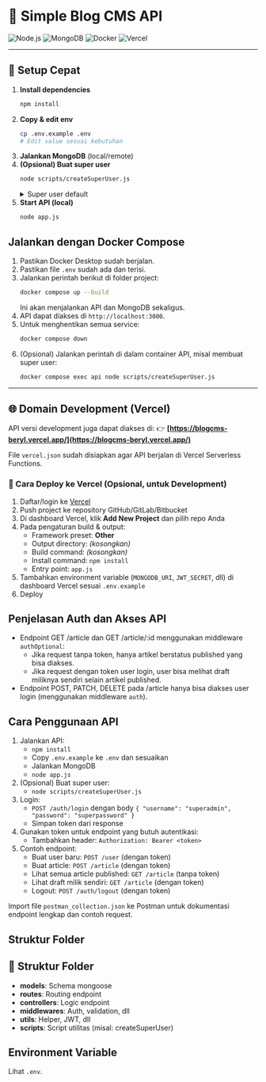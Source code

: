 
# 📝 Simple Blog CMS API

![Node.js](https://img.shields.io/badge/Node.js-18.x-green?logo=node.js)
![MongoDB](https://img.shields.io/badge/MongoDB-%3E%3D4.0-brightgreen?logo=mongodb)
![Docker](https://img.shields.io/badge/Docker-ready-blue?logo=docker)
![Vercel](https://img.shields.io/badge/Vercel-deployable-black?logo=vercel)

---

## 🚀 Setup Cepat

1. **Install dependencies**
   ```bash
   npm install
   ```
2. **Copy & edit env**
   ```bash
   cp .env.example .env
   # Edit value sesuai kebutuhan
   ```
3. **Jalankan MongoDB** (local/remote)
4. **(Opsional) Buat super user**
   ```bash
   node scripts/createSuperUser.js
   ```
   <details>
   <summary>Super user default</summary>
   <ul>
   <li>username: <code>superadmin</code></li>
   <li>password: <code>superpassword</code></li>
   </ul>
   </details>
5. **Start API (local)**
   ```bash
   node app.js
   ```


## Jalankan dengan Docker Compose

1. Pastikan Docker Desktop sudah berjalan.
2. Pastikan file `.env` sudah ada dan terisi.
3. Jalankan perintah berikut di folder project:
   ```bash
   docker compose up --build
   ```
   Ini akan menjalankan API dan MongoDB sekaligus.
4. API dapat diakses di `http://localhost:3000`.
5. Untuk menghentikan semua service:
   ```bash
   docker compose down
   ```
6. (Opsional) Jalankan perintah di dalam container API, misal membuat super user:
   ```bash
   docker compose exec api node scripts/createSuperUser.js
   ```


---

## 🌐 Domain Development (Vercel)

API versi development juga dapat diakses di:
👉 **[https://blogcms-beryl.vercel.app/](https://blogcms-beryl.vercel.app/)**

File `vercel.json` sudah disiapkan agar API berjalan di Vercel Serverless Functions.

### 🚀 Cara Deploy ke Vercel (Opsional, untuk Development)

1. Daftar/login ke [Vercel](https://vercel.com/)
2. Push project ke repository GitHub/GitLab/Bitbucket
3. Di dashboard Vercel, klik **Add New Project** dan pilih repo Anda
4. Pada pengaturan build & output:
   - Framework preset: **Other**
   - Output directory: *(kosongkan)*
   - Build command: *(kosongkan)*
   - Install command: `npm install`
   - Entry point: `app.js`
5. Tambahkan environment variable (`MONGODB_URI`, `JWT_SECRET`, dll) di dashboard Vercel sesuai `.env.example`
6. Deploy


## Penjelasan Auth dan Akses API

- Endpoint GET /article dan GET /article/:id menggunakan middleware `authOptional`:
  - Jika request tanpa token, hanya artikel berstatus published yang bisa diakses.
  - Jika request dengan token user login, user bisa melihat draft miliknya sendiri selain artikel published.
- Endpoint POST, PATCH, DELETE pada /article hanya bisa diakses user login (menggunakan middleware `auth`).

## Cara Penggunaan API

1. Jalankan API:
   - `npm install`
   - Copy `.env.example` ke `.env` dan sesuaikan
   - Jalankan MongoDB
   - `node app.js`
2. (Opsional) Buat super user:
   - `node scripts/createSuperUser.js`
3. Login:
   - `POST /auth/login` dengan body `{ "username": "superadmin", "password": "superpassword" }`
   - Simpan token dari response
4. Gunakan token untuk endpoint yang butuh autentikasi:
   - Tambahkan header: `Authorization: Bearer <token>`
5. Contoh endpoint:
   - Buat user baru: `POST /user` (dengan token)
   - Buat article: `POST /article` (dengan token)
   - Lihat semua article published: `GET /article` (tanpa token)
   - Lihat draft milik sendiri: `GET /article` (dengan token)
   - Logout: `POST /auth/logout` (dengan token)

Import file `postman_collection.json` ke Postman untuk dokumentasi endpoint lengkap dan contoh request.

## Struktur Folder

## 📁 Struktur Folder
- **models**: Schema mongoose
- **routes**: Routing endpoint
- **controllers**: Logic endpoint
- **middlewares**: Auth, validation, dll
- **utils**: Helper, JWT, dll
- **scripts**: Script utilitas (misal: createSuperUser)

## Environment Variable
Lihat `.env`.
